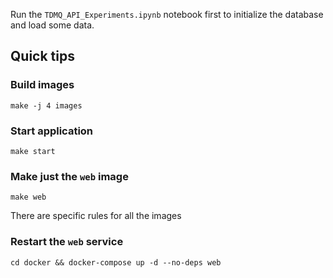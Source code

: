 


Run the `TDMQ_API_Experiments.ipynb` notebook first to initialize the database
and load some data.


## Quick tips


### Build images

    make -j 4 images

### Start application

    make start


### Make just the `web` image

    make web

There are specific rules for all the images


### Restart the `web` service

    cd docker && docker-compose up -d --no-deps web
